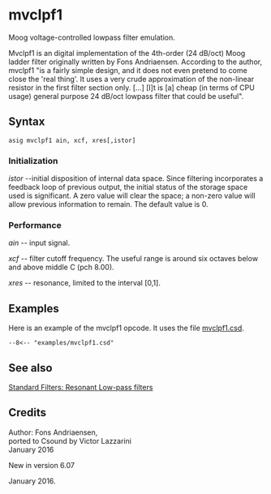 <!--
id:mvclpf1
category:Signal Modifiers:Standard Filters:Resonant
-->
# mvclpf1
Moog voltage-controlled lowpass filter emulation.

Mvclpf1 is an digital implementation of the 4th-order (24 dB/oct)  Moog ladder filter originally written by Fons Andriaensen. According to the author, mvclpf1 "is a fairly simple design, and it does not even pretend to come close the 'real thing'. It uses a very crude approximation of the non-linear resistor in the first filter section only. [...] [I]t is [a] cheap (in terms of CPU usage) general purpose 24 dB/oct lowpass filter that could be useful".

## Syntax
``` csound-orc
asig mvclpf1 ain, xcf, xres[,istor]
```

### Initialization

_istor_ --initial disposition of internal data space. Since filtering incorporates a feedback loop of previous output, the initial status of the storage space used is significant.  A zero value will clear the space; a non-zero value will allow previous information to remain. The default value is 0.

### Performance

_ain_ -- input signal.

_xcf_ -- filter cutoff frequency. The useful range is around six octaves below and above middle C (pch 8.00).

_xres_ -- resonance, limited to the interval [0,1].

## Examples

Here is an example of the mvclpf1 opcode. It uses the file [mvclpf1.csd](../../examples/mvclpf1.csd).

``` csound-csd title="Example of the mvclpf1 opcode." linenums="1"
--8<-- "examples/mvclpf1.csd"
```

## See also

[Standard Filters: Resonant Low-pass filters](../../sigmod/standard)

## Credits

Author: Fons Andriaensen, <br>
ported to Csound by Victor Lazzarini<br>
January 2016<br>

New in version 6.07

January 2016.
